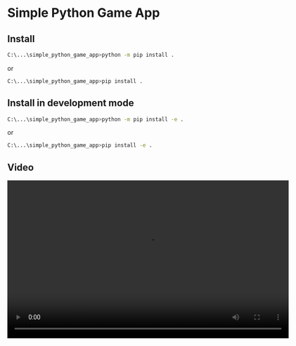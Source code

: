 # Simple Python Game App

## Install
```bash
C:\...\simple_python_game_app>python -m pip install .
```
or
```bash
C:\...\simple_python_game_app>pip install .
```

## Install in development mode

```bash
C:\...\simple_python_game_app>python -m pip install -e .
```
or
```bash
C:\...\simple_python_game_app>pip install -e .
```

## Video
<video width="640" height="360" controls>
  <source src="video.mp4" type="video/mp4">
</video>